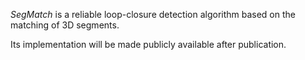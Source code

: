 *SegMatch* is a reliable loop-closure detection algorithm based on the matching of 3D segments.

Its implementation will be made publicly available after publication.
